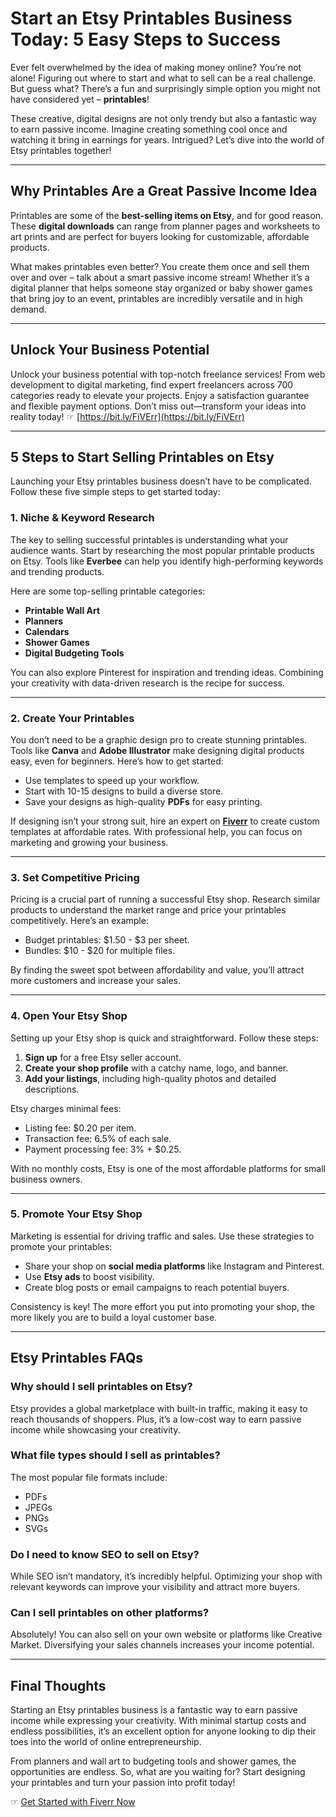 # Start an Etsy Printables Business Today: 5 Easy Steps to Success

Ever felt overwhelmed by the idea of making money online? You’re not alone! Figuring out where to start and what to sell can be a real challenge. But guess what? There’s a fun and surprisingly simple option you might not have considered yet – **printables**! 

These creative, digital designs are not only trendy but also a fantastic way to earn passive income. Imagine creating something cool once and watching it bring in earnings for years. Intrigued? Let’s dive into the world of Etsy printables together!

---

## Why Printables Are a Great Passive Income Idea

Printables are some of the **best-selling items on Etsy**, and for good reason. These **digital downloads** can range from planner pages and worksheets to art prints and are perfect for buyers looking for customizable, affordable products. 

What makes printables even better? You create them once and sell them over and over – talk about a smart passive income stream! Whether it’s a digital planner that helps someone stay organized or baby shower games that bring joy to an event, printables are incredibly versatile and in high demand. 

---

## Unlock Your Business Potential

Unlock your business potential with top-notch freelance services! From web development to digital marketing, find expert freelancers across 700 categories ready to elevate your projects. Enjoy a satisfaction guarantee and flexible payment options. Don’t miss out—transform your ideas into reality today! ☞ [https://bit.ly/FiVErr](https://bit.ly/FiVErr)

---

## 5 Steps to Start Selling Printables on Etsy

Launching your Etsy printables business doesn’t have to be complicated. Follow these five simple steps to get started today:

### 1. Niche & Keyword Research

The key to selling successful printables is understanding what your audience wants. Start by researching the most popular printable products on Etsy. Tools like **Everbee** can help you identify high-performing keywords and trending products. 

Here are some top-selling printable categories:
- **Printable Wall Art**
- **Planners**
- **Calendars**
- **Shower Games**
- **Digital Budgeting Tools**

You can also explore Pinterest for inspiration and trending ideas. Combining your creativity with data-driven research is the recipe for success.

---

### 2. Create Your Printables

You don’t need to be a graphic design pro to create stunning printables. Tools like **Canva** and **Adobe Illustrator** make designing digital products easy, even for beginners. Here’s how to get started:
- Use templates to speed up your workflow.
- Start with 10-15 designs to build a diverse store.
- Save your designs as high-quality **PDFs** for easy printing.

If designing isn’t your strong suit, hire an expert on **[Fiverr](https://bit.ly/FiVErr)** to create custom templates at affordable rates. With professional help, you can focus on marketing and growing your business.

---

### 3. Set Competitive Pricing

Pricing is a crucial part of running a successful Etsy shop. Research similar products to understand the market range and price your printables competitively. Here’s an example:
- Budget printables: $1.50 - $3 per sheet.
- Bundles: $10 - $20 for multiple files.

By finding the sweet spot between affordability and value, you’ll attract more customers and increase your sales.

---

### 4. Open Your Etsy Shop

Setting up your Etsy shop is quick and straightforward. Follow these steps:
1. **Sign up** for a free Etsy seller account.
2. **Create your shop profile** with a catchy name, logo, and banner.
3. **Add your listings**, including high-quality photos and detailed descriptions.

Etsy charges minimal fees:
- Listing fee: $0.20 per item.
- Transaction fee: 6.5% of each sale.
- Payment processing fee: 3% + $0.25.

With no monthly costs, Etsy is one of the most affordable platforms for small business owners.

---

### 5. Promote Your Etsy Shop

Marketing is essential for driving traffic and sales. Use these strategies to promote your printables:
- Share your shop on **social media platforms** like Instagram and Pinterest.
- Use **Etsy ads** to boost visibility.
- Create blog posts or email campaigns to reach potential buyers.

Consistency is key! The more effort you put into promoting your shop, the more likely you are to build a loyal customer base.

---

## Etsy Printables FAQs

### Why should I sell printables on Etsy?
Etsy provides a global marketplace with built-in traffic, making it easy to reach thousands of shoppers. Plus, it’s a low-cost way to earn passive income while showcasing your creativity.

### What file types should I sell as printables?
The most popular file formats include:
- PDFs
- JPEGs
- PNGs
- SVGs

### Do I need to know SEO to sell on Etsy?
While SEO isn’t mandatory, it’s incredibly helpful. Optimizing your shop with relevant keywords can improve your visibility and attract more buyers.

### Can I sell printables on other platforms?
Absolutely! You can also sell on your own website or platforms like Creative Market. Diversifying your sales channels increases your income potential.

---

## Final Thoughts

Starting an Etsy printables business is a fantastic way to earn passive income while expressing your creativity. With minimal startup costs and endless possibilities, it’s an excellent option for anyone looking to dip their toes into the world of online entrepreneurship. 

From planners and wall art to budgeting tools and shower games, the opportunities are endless. So, what are you waiting for? Start designing your printables and turn your passion into profit today!

☞ [Get Started with Fiverr Now](https://bit.ly/FiVErr)
